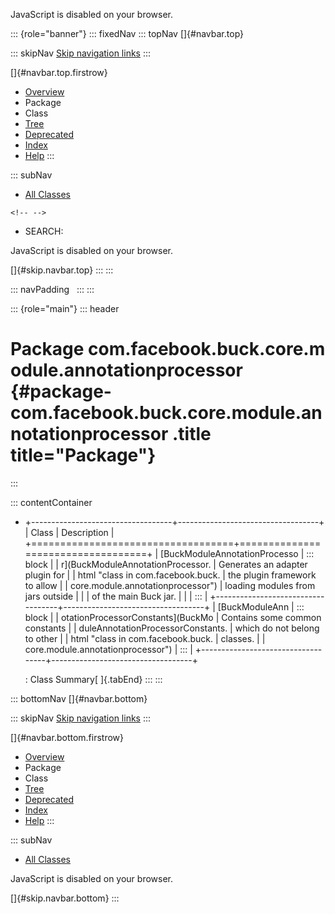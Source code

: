<div>

JavaScript is disabled on your browser.

</div>

::: {role="banner"}
::: fixedNav
::: topNav
[]{#navbar.top}

::: skipNav
[Skip navigation links](#skip.navbar.top "Skip navigation links")
:::

[]{#navbar.top.firstrow}

-   [Overview](../../../../../../index.html)
-   Package
-   Class
-   [Tree](package-tree.html)
-   [Deprecated](../../../../../../deprecated-list.html)
-   [Index](../../../../../../index-all.html)
-   [Help](../../../../../../help-doc.html)
:::

::: subNav
-   [All Classes](../../../../../../allclasses.html)

```{=html}
<!-- -->
```
-   SEARCH:

<div>

<div>

JavaScript is disabled on your browser.

</div>

</div>

[]{#skip.navbar.top}
:::
:::

::: navPadding
 
:::
:::

::: {role="main"}
::: header
# Package com.facebook.buck.core.module.annotationprocessor {#package-com.facebook.buck.core.module.annotationprocessor .title title="Package"}
:::

::: contentContainer
-   +-----------------------------------+-----------------------------------+
    | Class                             | Description                       |
    +===================================+===================================+
    | [BuckModuleAnnotationProcesso     | ::: block                         |
    | r](BuckModuleAnnotationProcessor. | Generates an adapter plugin for   |
    | html "class in com.facebook.buck. | the plugin framework to allow     |
    | core.module.annotationprocessor") | loading modules from jars outside |
    |                                   | of the main Buck jar.             |
    |                                   | :::                               |
    +-----------------------------------+-----------------------------------+
    | [BuckModuleAnn                    | ::: block                         |
    | otationProcessorConstants](BuckMo | Contains some common constants    |
    | duleAnnotationProcessorConstants. | which do not belong to other      |
    | html "class in com.facebook.buck. | classes.                          |
    | core.module.annotationprocessor") | :::                               |
    +-----------------------------------+-----------------------------------+

    : Class Summary[ ]{.tabEnd}
:::
:::

::: bottomNav
[]{#navbar.bottom}

::: skipNav
[Skip navigation links](#skip.navbar.bottom "Skip navigation links")
:::

[]{#navbar.bottom.firstrow}

-   [Overview](../../../../../../index.html)
-   Package
-   Class
-   [Tree](package-tree.html)
-   [Deprecated](../../../../../../deprecated-list.html)
-   [Index](../../../../../../index-all.html)
-   [Help](../../../../../../help-doc.html)
:::

::: subNav
-   [All Classes](../../../../../../allclasses.html)

<div>

<div>

JavaScript is disabled on your browser.

</div>

</div>

[]{#skip.navbar.bottom}
:::
